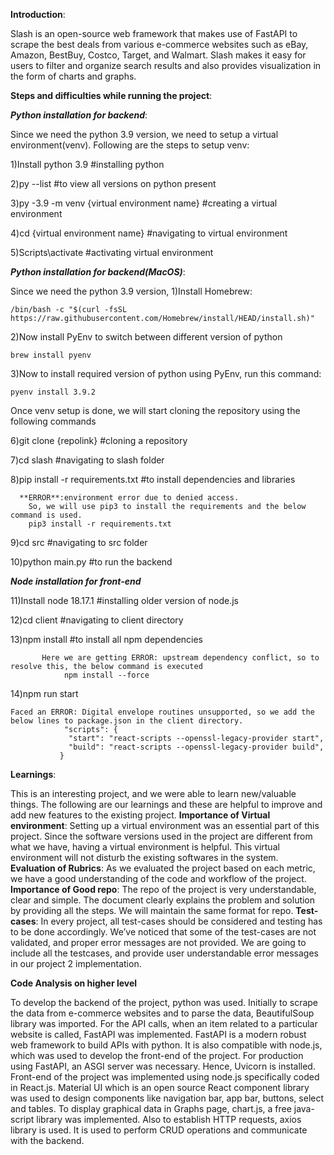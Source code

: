 **Introduction**:

Slash is an open-source web framework that makes use of FastAPI to scrape the best deals from various e-commerce websites such as eBay, Amazon, BestBuy, Costco, Target, and Walmart. Slash makes it easy for users to filter and organize search results and also provides visualization in the form of charts and graphs.

**Steps and difficulties while running the project**:

_**Python installation for backend**_:

Since we need the python 3.9 version, we need to setup a virtual environment(venv). Following are the steps to setup venv:

1)Install python 3.9   #installing python

2)py --list   #to view all versions on python present

3)py -3.9 -m venv {virtual environment name}    #creating a virtual environment

4)cd {virtual environment name}    #navigating to virtual environment

5)Scripts\activate 	         #activating virtual environment

_**Python installation for backend(MacOS)**_:

Since we need the python 3.9 version,
1)Install Homebrew:

	/bin/bash -c "$(curl -fsSL https://raw.githubusercontent.com/Homebrew/install/HEAD/install.sh)"

2)Now install PyEnv to switch between different version of python

 	brew install pyenv

3)Now to install required version of python using PyEnv, run this command:

	pyenv install 3.9.2











Once venv setup is done, we will start cloning the repository using the following commands

6)git clone {repolink}       #cloning a repository

7)cd slash         	#navigating to slash folder

8)pip install -r requirements.txt    #to install dependencies and libraries

      **ERROR**:environment error due to denied access.       
        So, we will use pip3 to install the requirements and the below command is used.            
        pip3 install -r requirements.txt
        
9)cd src    #navigating to src folder

10)python main.py   #to run the backend

_**Node installation for front-end**_

11)Install node 18.17.1     #installing older version of node.js 

12)cd client    #navigating to client directory

13)npm install     #to install all npm dependencies

           Here we are getting ERROR: upstream dependency conflict, so to resolve this, the below command is executed
            	npm install --force
             
14)npm run start

	Faced an ERROR: Digital envelope routines unsupported, so we add the below lines to package.json in the client directory.
            	"scripts": {
            	 "start": "react-scripts --openssl-legacy-provider start",
            	 "build": "react-scripts --openssl-legacy-provider build",
               }
	       
**Learnings**:

This is an interesting project, and we were able to learn new/valuable things. The following are our learnings and these are helpful to improve and add new features to the existing project. 
**Importance of Virtual environment**: Setting up a virtual environment was an essential part of this project. Since the software versions used in the project are different from what we have, having a virtual environment is helpful. This virtual environment will not disturb the existing softwares in the system.
**Evaluation of Rubrics**: As we evaluated the project based on each metric, we have a good understanding of the code and workflow of the project. 
**Importance of Good repo**: The repo of the project is very understandable, clear and simple. The document clearly explains the problem and solution by providing all the steps. We will maintain the same format for repo.
**Test-cases**: In every project, all test-cases should be considered and testing has to be done accordingly. We’ve noticed that some of the test-cases are not validated, and proper error messages are not provided. We are going to include all the testcases, and provide user understandable error messages in our project 2 implementation.

**Code Analysis on higher level**

To develop the backend of the project, python was used. Initially to scrape the data from e-commerce websites and to parse the data, BeautifulSoup library was imported. For the API calls, when an item related to a particular website is called, FastAPI was implemented. FastAPI is a modern robust web framework to build APIs with python. It is also compatible with node.js, which was used to develop the front-end of the project. For production using FastAPI, an ASGI server was necessary. Hence, Uvicorn is installed. <br/>
Front-end of the project was implemented using node.js specifically coded in React.js. Material UI which is an open source React component library was used to design components like navigation bar, app bar, buttons, select and tables. To display graphical data in Graphs page, chart.js, a free java-script library was implemented. Also to establish HTTP requests, axios library is used. It is used to perform CRUD operations and communicate with the backend.



